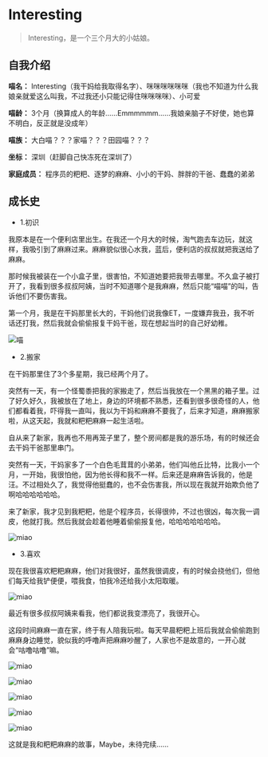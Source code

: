 # Interesting

> Interesting，是一个三个月大的小姑娘。

## 自我介绍

**喵名：** Interesting（我干妈给我取得名字）、咪咪咪咪咪咪（我也不知道为什么我娘亲就爱这么叫我，不过我还小只能记得住咪咪咪咪）、小可爱

**喵龄：** 3个月（换算成人的年龄……Emmmmmm……我娘亲脑子不好使，她也算不明白，反正就是没成年）

**喵族：** 大白喵？？？家喵？？？田园喵？？？

**坐标：** 深圳（赶脚自己快冻死在深圳了）

**家庭成员：** 程序员的粑粑、逐梦的麻麻、小小的干妈、胖胖的干爸、蠢蠢的弟弟

## 成长史

- 1.初识

我原本是在一个便利店里出生。在我还一个月大的时候，淘气跑去车边玩，就这样，我吸引到了麻麻过来。麻麻貌似很心水我，蓝后，便利店的叔叔就把我送给了麻麻。

那时候我被装在一个小盒子里，很害怕，不知道她要把我带去哪里。不久盒子被打开了，我看到很多叔叔阿姨，当时不知道哪个是我麻麻，然后只能“喵喵”的叫，告诉他们不要伤害我。

第一个月，我是在干妈那里长大的，干妈他们说我像ET，一度嫌弃我丑，我不听话还打我，然后我就会偷偷报复干妈干爸，现在想起当时的自己好幼稚。

![喵](http://ww1.sinaimg.cn/thumbnail/9df05107gy1fmly89x749j21400u076p.jpg)

- 2.搬家

在干妈那里住了3个多星期，我已经两个月了。

突然有一天，有一个怪蜀黍把我的家搬走了，然后当我放在一个黑黑的箱子里。过了好久好久，我被放在了地上，身边的环境都不熟悉，还看到很多很奇怪的人，他们都看着我，吓得我一直叫，我以为干妈和麻麻不要我了，后来才知道，麻麻搬家啦，从这天起，我就和粑粑麻麻一起生活啦。

自从来了新家，我再也不用再笼子里了，整个房间都是我的游乐场，有的时候还会去干妈干爸那里串门。

突然有一天，干妈家多了一个白色毛茸茸的小弟弟，他们叫他丘比特，比我小一个月，一开始，我很怕他，因为他长得和我不一样。后来还是麻麻告诉我的，他是汪。不过相处久了，我觉得他挺蠢的，也不会伤害我，所以现在我就开始欺负他了啊哈哈哈哈哈哈。

来了新家，我才见到我粑粑，他是个程序员，长得很帅，不过也很凶，每次我一调皮，他就打我。然后我就会趁着他睡着偷偷报复他，哈哈哈哈哈哈哈。

![miao](http://ww1.sinaimg.cn/thumbnail/9df05107gy1fmlzac5josj20u013dmys.jpg)


- 3.喜欢

现在我很喜欢粑粑麻麻，他们对我很好，虽然我很调皮，有的时候会挠他们，但他们每天给我铲便便，喂我食，怕我冷还给我小太阳取暖。

![miao](http://ww1.sinaimg.cn/thumbnail/9df05107gy1fmlzitkuoxj22c03407wi.jpg)

最近有很多叔叔阿姨来看我，他们都说我变漂亮了，我很开心。

这段时间麻麻一直在家，终于有人陪我玩啦。每天早晨粑粑上班后我就会偷偷跑到麻麻身边睡觉，貌似我的呼噜声把麻麻吵醒了，人家也不是故意的，一开心就会“咕噜咕噜”嘛。

![miao](http://ww1.sinaimg.cn/thumbnail/9df05107gy1fmlzl9gb2dj22c0340e81.jpg)

![miao](http://ww1.sinaimg.cn/thumbnail/9df05107gy1fmlzmqop5ij22c03407wi.jpg)

![miao](http://ww1.sinaimg.cn/thumbnail/9df05107gy1fmlzngqh20j22c03401ky.jpg)

![miao](http://ww1.sinaimg.cn/thumbnail/9df05107gy1fmlzqwobebj21mc1mckbd.jpg)

![miao](http://ww1.sinaimg.cn/thumbnail/9df05107gy1fmlzrimnxxj21f01f0k75.jpg)

这就是我和粑粑麻麻的故事，Maybe，未待完续……

